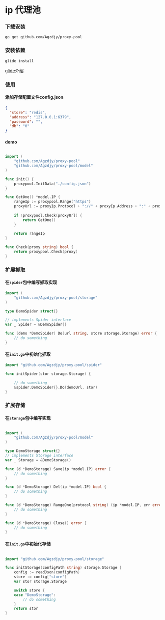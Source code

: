 ip 代理池
=========


### 下载安装

```shell
go get github.com/Agzdjy/proxy-pool
```

### 安装依赖

```shell
glide install
```
[glide](https://github.com/Masterminds/glide)介绍

### 使用

#### 添加存储配置文件config.json

```json
{
  "store": "redis",
  "address": "127.0.0.1:6379",
  "password": "",
  "db": "0"
}
```

#### demo

```go

import (
	"github.com/Agzdjy/proxy-pool"
	"github.com/Agzdjy/proxy-pool/model"
)

func init() {
	proxypool.InitData("./config.json")
}

func GetOne() *model.IP {
	rangeIp := proxypool.Range("https")
	proxyUrl := proxyIp.Protocol + "://" + proxyIp.Address + ":" + proxyIp.Port
	
	if !proxypool.Check(proxyUrl) {
		return GetOne()
	}
	
	return rangeIp
}

func Check(proxy string) bool {
	return proxypool.Check(proxy)
}

```

### 扩展抓取

#### 在``spider``包中编写抓取实现

```go
import (
	"github.com/Agzdjy/proxy-pool/storage"
)

type DemoSpider struct{}

// implements Spider interface
var _ Spider = &DemoSpider{}

func (demo *DemoSpider) Do(url string, store storage.Storage) error {
	// do something
}

```

#### 在``init.go``中初始化抓取

```go
import "github.com/Agzdjy/proxy-pool/spider"

func initSpider(stor storage.Storage) {

	// do something
	&spider.DemoSpider{}.Do(demoUrl, stor)
}
```

### 扩展存储

#### 在``storage``包中编写实现

```go

import (
    "github.com/Agzdjy/proxy-pool/model"
)

type DemoStorage struct{}
// implements Storage interface
var _ Storage = &DemoStorage()

func (d *DemoStorage) Save(ip *model.IP) error {
	// do something
}

func (d *DemoStorage) Del(ip *model.IP) bool {
	// do something
}

func (d *DemoStorage) RangeOne(protocol string) (ip *model.IP, err error) {
	// do something
}

func (d *DemoStorage) Close() error {
	// do something
}


```

#### 在``init.go``中初始化存储

```go

import "github.com/Agzdjy/proxy-pool/storage"

func initStorage(configPath string) storage.Storage {
	config := readJson(configPath)
	store := config["store"]
	var stor storage.Storage

	switch store {
	case "DemoStorage":
		// do something
	}
	return stor
}
```
